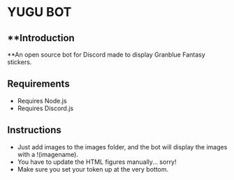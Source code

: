 # **YUGU BOT**

## **Introduction

**An open source bot for Discord made to display Granblue Fantasy stickers.

## **Requirements**
* Requires Node.js
* Requires Discord.js

## **Instructions**
* Just add images to the images folder, and the bot will display the images with a !(imagename).
* You have to update the HTML figures manually... sorry!
* Make sure you set your token up at the very bottom.